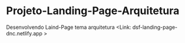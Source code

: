 # Projeto-Landing-Page-Arquitetura
Desenvolvendo Laind-Page tema arquitetura
<Link: dsf-landing-page-dnc.netlify.app >
